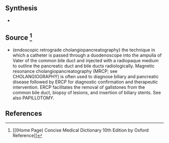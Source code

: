 ## Synthesis
- 
## Source [^1]
- (endoscopic retrograde cholangiopancreatography) the technique in which a catheter is passed through a duodenoscope into the ampulla of Vater of the common bile duct and injected with a radiopaque medium to outline the pancreatic duct and bile ducts radiologically. Magnetic resonance cholangiopancreatography (MRCP; see CHOLANGIOGRAPHY) is often used to diagnose biliary and pancreatic disease followed by ERCP for diagnostic confirmation and therapeutic intervention. ERCP facilitates the removal of gallstones from the common bile duct, biopsy of lesions, and insertion of biliary stents. See also PAPILLOTOMY.
## References

[^1]: [[(Home Page) Concise Medical Dictionary 10th Edition by Oxford Reference]]
